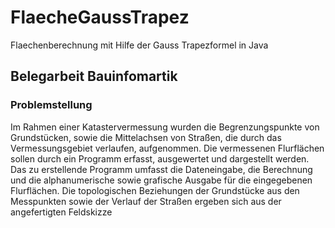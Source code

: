# FlaecheGaussTrapez
 Flaechenberechnung mit Hilfe der Gauss Trapezformel in Java

## Belegarbeit Bauinfomartik ##

### Problemstellung ###

Im Rahmen einer Katastervermessung wurden die Begrenzungspunkte von Grundstücken, sowie die
Mittelachsen von Straßen, die durch das Vermessungsgebiet verlaufen, aufgenommen. Die vermessenen
Flurflächen sollen durch ein Programm erfasst, ausgewertet und dargestellt werden.
Das zu erstellende Programm umfasst die Dateneingabe, die Berechnung und die alphanumerische sowie
grafische Ausgabe für die eingegebenen Flurflächen. Die topologischen Beziehungen der Grundstücke aus
den Messpunkten sowie der Verlauf der Straßen ergeben sich aus der angefertigten Feldskizze

